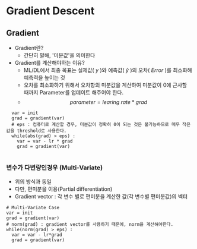 # Gradient Descent

## Gradient
- Gradient란? 
  - 간단히 말해, '미분값'을 의미한다
- Gradient를 계산해야하는 이유?
  - ML/DL에서 최종 목표는 실제값( $y$ )와 예측값( $\hat{y}$ )의 오차( $Error$ )를 최소화해 예측력을 높이는 것
  - 오차를 최소화하기 위해서 오차항의 미분값을 계산하여 미분값이 0에 근사할 때까지 Parameter를 업데이트 해주어야 한다.   
  - $$parameter = learing\ rate * grad$$

```
  var = init
  grad = gradient(var)
  # eps : 컴퓨터로 계산할 경우, 미분값이 정확히 0이 되는 것은 불가능하므로 매우 작은 값을 threshold로 사용한다.
  while(abs(grad) > eps) : 
    var = var - lr * grad
    grad = gradient(var)
   
```

### 변수가 다변량인경우 (Multi-Variate)
- 위의 방식과 동일
- 다만, 편미분을 이용(Partial differentiation)
- Gradient vector : 각 변수 별로 편미분을 계산한 값(각 변수별 편미분값)의 벡터
```
# Multi-Variate Case
var = init
grad = gradient(var)
# norm(grad) : gradient vector를 사용하기 때문에, norm을 계산해야한다.
while(norm(grad) > eps) : 
  var = var - lr*grad
  grad = gradient(var)
  
```
